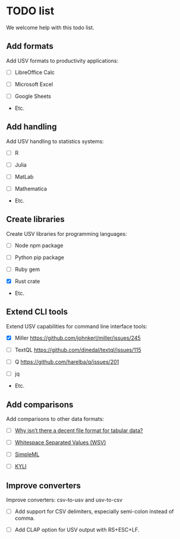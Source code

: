 # TODO list

We welcome help with this todo list.


## Add formats

Add USV formats to productivity applications:

* [ ] LibreOffice Calc

* [ ] Microsoft Excel

* [ ] Google Sheets

* Etc.


## Add handling

Add USV handling to statistics systems:

* [ ] R

* [ ] Julia

* [ ] MatLab

* [ ] Mathematica

* Etc.


## Create libraries

Create USV libraries for programming languages:

* [ ] Node npm package

* [ ] Python pip package

* [ ] Ruby gem

* [x] Rust crate

* Etc.


## Extend CLI tools

Extend USV capabilities for command line interface tools:

* [x] Miller <https://github.com/johnkerl/miller/issues/245>

* [ ] TextQL <https://github.com/dinedal/textql/issues/115>

* [ ] Q <https://github.com/harelba/q/issues/201>

* [ ] jq

* Etc.


## Add comparisons

Add comparisons to other data formats:

* [ ] [Why isn’t there a decent file format for tabular data?](https://news.ycombinator.com/item?id=31220841)

* [ ] [Whitespace Separated Values (WSV)](https://dev.stenway.com/WSV/)

* [ ] [SimpleML](https://dev.stenway.com/SML/SimpleML.html)

* [ ] [KYLI](https://shkspr.mobi/blog/2017/03/kyli-because-it-is-superior-to-json/)


## Improve converters 

Improve converters: csv-to-usv and usv-to-csv

* [ ] Add support for CSV delimiters, especially semi-colon instead of comma.

* [ ] Add CLAP option for USV output with RS+ESC+LF.

